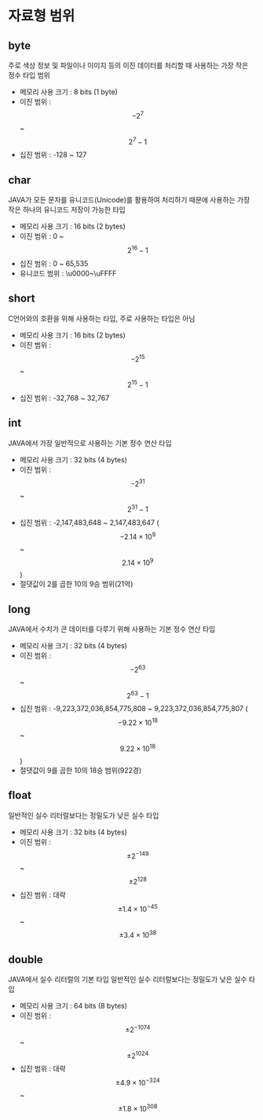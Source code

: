 # 자료형 범위

## byte
주로 색상 정보 및 파일이나 이미지 등의 이진 데이터를 처리할 때 사용하는 가장 작은 정수 타입 범위
- 메모리 사용 크기 : 8 bits (1 byte)
- 이진 범위 : $$-2^7$$ ~ $$2^7-1$$
- 십진 범위 : -128 ~ 127

## char
JAVA가 모든 문자를 유니코드(Unicode)를 활용하여 처리하기 때문에 사용하는 가장 작은 하나의 유니코드 저장이 가능한 타입
- 메모리 사용 크기 : 16 bits (2 bytes)
- 이진 범위 : 0 ~ $$2^16-1$$
- 십진 범위 : 0 ~ 65,535
- 유니코드 범위 : \u0000~\uFFFF

## short
C언어와의 호환을 위해 사용하는 타입, 주로 사용하는 타입은 아님
- 메모리 사용 크기 : 16 bits (2 bytes)
- 이진 범위 : $$-2^{15}$$ ~ $$2^{15}-1$$
- 십진 범위 : -32,768 ~ 32,767

## int
JAVA에서 가장 일반적으로 사용하는 기본 정수 연산 타입
- 메모리 사용 크기 : 32 bits (4 bytes)
- 이진 범위 : $$-2^{31}$$ ~ $$2^{31}-1$$
- 십진 범위 : -2,147,483,648 ~ 2,147,483,647 ($$-2.14×10^9$$ ~ $$2.14×10^9$$)
- 절댓값이 2를 곱한 10의 9승 범위(21억)

## long
JAVA에서 수치가 큰 데이터를 다루기 위해 사용하는 기본 정수 연산 타입
- 메모리 사용 크기 : 32 bits (4 bytes)
- 이진 범위 : $$-2^{63}$$ ~ $$2^{63}-1$$
- 십진 범위 : -9,223,372,036,854,775,808 ~ 9,223,372,036,854,775,807 ($$-9.22×10^{18}$$ ~ $$9.22×10^{18}$$)
- 절댓값이 9를 곱한 10의 18승 범위(922경)

## float
일반적인 실수 리터럴보다는 정밀도가 낮은 실수 타입
- 메모리 사용 크기 : 32 bits (4 bytes)
- 이진 범위 : $$±2^{-149}$$ ~ $$±2^{128}$$
- 십진 범위 : 대략 $$±1.4×10^{-45}$$ ~ $$±3.4×10^{38}$$

## double
JAVA에서 실수 리터럴의 기본 타입
일반적인 실수 리터럴보다는 정밀도가 낮은 실수 타입
- 메모리 사용 크기 : 64 bits (8 bytes)
- 이진 범위 : $$±2^{-1074}$$ ~ $$±2^{1024}$$
- 십진 범위 : 대략 $$±4.9×10^{-324}$$ ~ $$±1.8×10^{308}$$

